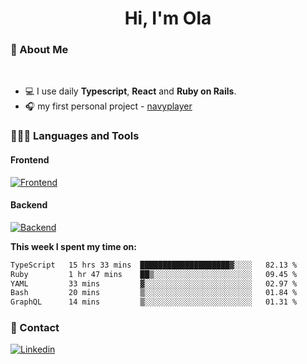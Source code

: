 <h1 align="center">Hi, I'm Ola</h1>

### 💅 About Me

<br/>

- 💻 I use daily **Typescript**, **React** and **Ruby on Rails**.
- 🎧 my first personal project - [navyplayer](https://navyplayer.netlify.app/)

### 👩🏻‍💻 Languages and Tools

#### Frontend

[![Frontend](https://skillicons.dev/icons?i=react,nextjs,ts,js,html,css,scss,tailwind)](https://skillicons.dev)

#### Backend
[![Backend](https://skillicons.dev/icons?i=nodejs,express,nestjs,rails,graphql)](https://skillicons.dev)

**This week I spent my time on:**

<!--START_SECTION:waka-->

```txt
TypeScript   15 hrs 33 mins  ████████████████████▓░░░░   82.13 %
Ruby         1 hr 47 mins    ██▒░░░░░░░░░░░░░░░░░░░░░░   09.45 %
YAML         33 mins         ▓░░░░░░░░░░░░░░░░░░░░░░░░   02.97 %
Bash         20 mins         ▒░░░░░░░░░░░░░░░░░░░░░░░░   01.84 %
GraphQL      14 mins         ▒░░░░░░░░░░░░░░░░░░░░░░░░   01.31 %
```

<!--END_SECTION:waka-->

### 📨 Contact
  
[![Linkedin](https://skillicons.dev/icons?i=linkedin)](https://linkedin.com/in/aleksandra-kamińska)
